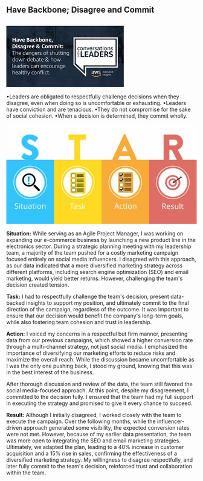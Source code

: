 
<div class="title">
<h2>Have Backbone; Disagree and Commit<h2> 
</div>

![alt text](image-18.png)

•Leaders are obligated to respectfully challenge decisions when they disagree, even when doing so is uncomfortable or exhausting. 
•Leaders have conviction and are tenacious. 
•They do not compromise for the sake of social cohesion. 
•When a decision is determined, they commit wholly.

![alt text](image-19.png)

**Situation:**
While serving as an Agile Project Manager, I was working on expanding our e-commerce business by launching a new product line in the electronics sector. During a strategic planning meeting with my leadership team, a majority of the team pushed for a costly marketing campaign focused entirely on social media influencers. I disagreed with this approach, as our data indicated that a more diversified marketing strategy across different platforms, including search engine optimization (SEO) and email marketing, would yield better returns. However, challenging the team's decision created tension.

**Task:**
I had to respectfully challenge the team's decision, present data-backed insights to support my position, and ultimately commit to the final direction of the campaign, regardless of the outcome. It was important to ensure that our decision would benefit the company's long-term goals, while also fostering team cohesion and trust in leadership.

**Action:**
I voiced my concerns in a respectful but firm manner, presenting data from our previous campaigns, which showed a higher conversion rate through a multi-channel strategy, not just social media. I emphasized the importance of diversifying our marketing efforts to reduce risks and maximize the overall reach. While the discussion became uncomfortable as I was the only one pushing back, I stood my ground, knowing that this was in the best interest of the business.

After thorough discussion and review of the data, the team still favored the social media-focused approach. At this point, despite my disagreement, I committed to the decision fully. I ensured that the team had my full support in executing the strategy and promised to give it every chance to succeed.

**Result:**
Although I initially disagreed, I worked closely with the team to execute the campaign. Over the following months, while the influencer-driven approach generated some visibility, the expected conversion rates were not met. However, because of my earlier data presentation, the team was more open to integrating the SEO and email marketing strategies. Ultimately, we adapted the plan, leading to a 40% increase in customer acquisition and a 15% rise in sales, confirming the effectiveness of a diversified marketing strategy. My willingness to disagree respectfully, and later fully commit to the team's decision, reinforced trust and collaboration within the team.